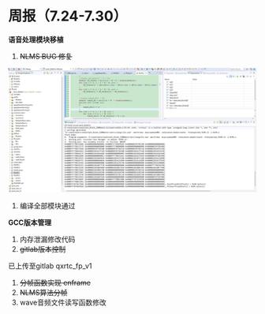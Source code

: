 # 周报（7.24-7.30）

**语音处理模块移植**

1. ~~NLMS BUG 修复~~

![Untitled](%E5%91%A8%E6%8A%A5%EF%BC%887%2010-7%2016%EF%BC%89%201ba358ec091b4f0496232429011b4bf2/Untitled%202.png)

1. 编译全部模块通过

**GCC版本管理**

1. 内存泄漏修改代码
2. ~~gitlab版本控制~~

已上传至gitlab qxrtc_fp_v1

1. ~~分帧函数实现 enframe~~
2. ~~NLMS算法分帧~~
3. wave音频文件读写函数修改